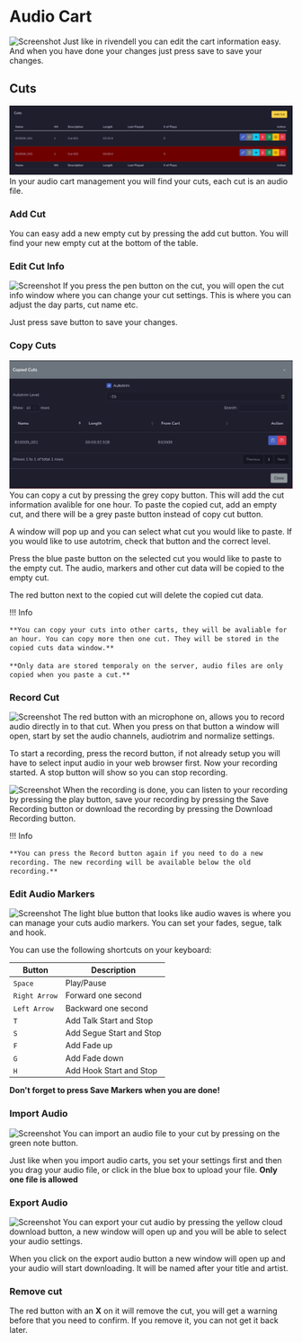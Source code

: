# Audio Cart

![Screenshot](img/audiocart.png)
Just like in rivendell you can edit the cart information easy. And when you have done your changes just press save to save your changes.

## Cuts
![Screenshot](img/cuts.png)
In your audio cart management you will find your cuts, each cut is an audio file.

### Add Cut
You can easy add a new empty cut by pressing the add cut button. You will find your new empty cut at the bottom of the table.

### Edit Cut Info
![Screenshot](img/cutinfo.png)
If you press the pen button on the cut, you will open the cut info window where you can change your cut settings. This is where you can adjust the day parts, cut name etc.

Just press save button to save your changes.

### Copy Cuts
![Screenshot](img/copycuts.png)
You can copy a cut by pressing the grey copy button. This will add the cut information avalible for one hour. To paste the copied cut, add an empty cut, and there will be a grey paste button instead of copy cut button.

A window will pop up and you can select what cut you would like to paste. If you would like to use autotrim, check that button and the correct level.

Press the blue paste button on the selected cut you would like to paste to the empty cut. The audio, markers and other cut data will be copied to the empty cut.

The red button next to the copied cut will delete the copied cut data.

!!! Info

    **You can copy your cuts into other carts, they will be avaliable for an hour. You can copy more then one cut. They will be stored in the copied cuts data window.**
    
    **Only data are stored temporaly on the server, audio files are only copied when you paste a cut.**

### Record Cut
![Screenshot](img/recordcut.png)
The red button with an microphone on, allows you to record audio directly in to that cut. When you press on that button a window will open, start by set the audio channels, audiotrim and normalize settings.

To start a recording, press the record button, if not already setup you will have to select input audio in your web browser first. Now your recording started. A stop button will show so you can stop recording.

![Screenshot](img/recordedcut.png)
When the recording is done, you can listen to your recording by pressing the play button, save your recording by pressing the Save Recording button or download the recording by pressing the Download Recording button.

!!! Info

    **You can press the Record button again if you need to do a new recording. The new recording will be available below the old recording.**

### Edit Audio Markers
![Screenshot](img/editmarkers.png)
The light blue button that looks like audio waves is where you can manage your cuts audio markers. You can set your fades, segue, talk and hook.

You can use the following shortcuts on your keyboard:

| Button        | Description                          |
| ------------- | ------------------------------------ |
| `Space`       | Play/Pause                           |
| `Right Arrow` | Forward one second                   |
| `Left Arrow`  | Backward one second                  |
| `T`           | Add Talk Start and Stop              |
| `S`           | Add Segue Start and Stop             |
| `F`           | Add Fade up                          |
| `G`           | Add Fade down                        |
| `H`           | Add Hook Start and Stop              |

**Don't forget to press Save Markers when you are done!**

### Import Audio
![Screenshot](img/importcutaudio.png)
You can import an audio file to your cut by pressing on the green note button.

Just like when you import audio carts, you set your settings first and then you drag your audio file, or click in the blue box to upload your file. **Only one file is allowed**

### Export Audio
![Screenshot](img/exportaudio.png)
You can export your cut audio by pressing the yellow cloud download button, a new window will open up and you will be able to select your audio settings.

When you click on the export audio button a new window will open up and your audio will start downloading. It will be named after your title and artist.

### Remove cut
The red button with an **X** on it will remove the cut, you will get a warning before that you need to confirm. If you remove it, you can not get it back later.